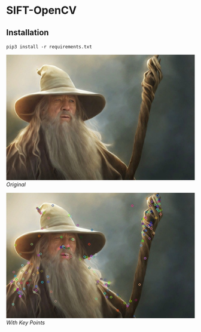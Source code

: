 # SIFT-OpenCV

## Installation

```
pip3 install -r requirements.txt
```

![](gandalf.jpg)
*Original*

![](gandalf_with_keypoints.png)
*With Key Points*
